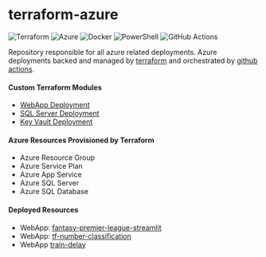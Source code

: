 # terraform-azure

![Terraform](https://img.shields.io/badge/terraform-%235835CC.svg?style=for-the-badge&logo=terraform&logoColor=white)
![Azure](https://img.shields.io/badge/azure-%230072C6.svg?style=for-the-badge&logo=microsoftazure&logoColor=white)
![Docker](https://img.shields.io/badge/docker-%230db7ed.svg?style=for-the-badge&logo=docker&logoColor=white)
![PowerShell](https://img.shields.io/badge/PowerShell-%235391FE.svg?style=for-the-badge&logo=powershell&logoColor=white)
![GitHub Actions](https://img.shields.io/badge/github%20actions-%232671E5.svg?style=for-the-badge&logo=githubactions&logoColor=white)

Repository responsible for all azure related deployments. Azure deployments backed and managed by [terraform](https://www.terraform.io/) and orchestrated by [github actions](https://github.com/features/actions).

#### Custom Terraform Modules

- [WebApp Deployment](https://github.com/powellrhys/terraform-azure/tree/main/modules/webapp)
- [SQL Server Deployment](https://github.com/powellrhys/terraform-azure/tree/main/modules/sql-server)
- [Key Vault Deployment](https://github.com/powellrhys/terraform-azure/tree/main/modules/key-vault)

#### Azure Resources Provisioned by Terraform

- Azure Resource Group
- Azure Service Plan
- Azure App Service
- Azure SQL Server
- Azure SQL Database

#### Deployed Resources 

- WebApp: [fantasy-premier-league-streamlit](https://fantasy-premier-league-streamlit.azurewebsites.net/)
- WebApp: [tf-number-classification](https://tf-number-classification.azurewebsites.net/)
- WebApp [train-delay](train-delay.azurewebsites.net)